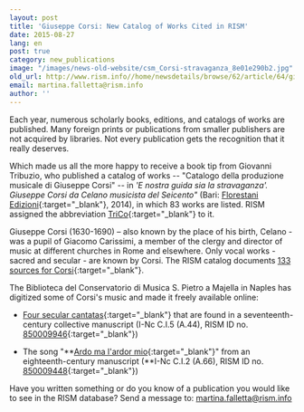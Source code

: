 ```yaml
---
layout: post
title: 'Giuseppe Corsi: New Catalog of Works Cited in RISM'
date: 2015-08-27
lang: en
post: true
category: new_publications
image: "/images/news-old-website/csm_Corsi-stravaganza_8e01e290b2.jpg"
old_url: http://www.rism.info//home/newsdetails/browse/62/article/64/giuseppe-corsi-new-catalog-of-works-cited-in-rism.html
email: martina.falletta@rism.info
author: ''
---
```

Each year, numerous scholarly books, editions, and catalogs of works are published. Many foreign prints or publications from smaller publishers are not acquired by libraries. Not every publication gets the recognition that it really deserves.

Which made us all the more happy to receive a book tip from Giovanni Tribuzio, who published a catalog of works -- "Catalogo della produzione musicale di Giuseppe Corsi" -- in _'E nostra guida sia la stravaganza'. Giuseppe Corsi da Celano musicista del Seicento"_ (Bari: [Florestani Edizioni](http://www.florestanoedizioni.it/){:target="_blank"}, 2014), in which 83 works are listed. RISM assigned the abbreviation [TriCo](https://opac.rism.info/search?View=rism&q=TriCo){:target="_blank"} to it.

Giuseppe Corsi (1630-1690) – also known by the place of his birth, Celano - was a pupil of Giacomo Carissimi, a member of the clergy and director of music at different churches in Rome and elsewhere. Only vocal works - sacred and secular - are known by Corsi. The RISM catalog documents [133 sources for Corsi](https://opac.rism.info/search?View=rism&author=Corsi+Giuseppe){:target="_blank"}.

The Biblioteca del Conservatorio di Musica S. Pietro a Majella in Naples has digitized some of Corsi's music and made it freely available online:

- [Four secular cantatas](http://www.internetculturale.it/opencms/viewItemMag.jsp?id=IT%5CICCU%5CMSM%5C0152458){:target="_blank"} that are found in a seventeenth-century collective manuscript (I-Nc C.I.5 (A.44), RISM ID no. [850009946](https://opac.rism.info/search?id=850009946){:target="_blank"})

- The song "**[Ardo ma l'ardor mio](http://www.internetculturale.it/opencms/opencms/it/viewItemMag.jsp?id=IT%5CICCU%5CMSM%5C0153519){:target="_blank"}" from an eighteenth-century manuscript (**I-Nc C.I.2 (A.66), RISM ID no. [850009448](https://opac.rism.info/search?id=850009448){:target="_blank"})

Have you written something or do you know of a publication you would like to see in the RISM database? Send a message to: [martina.falletta@rism.info](mailto:martina.falletta@rism.info)

